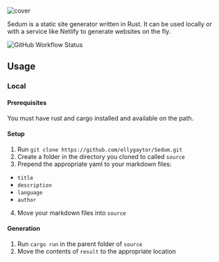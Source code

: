 ![cover](https://user-images.githubusercontent.com/33349740/135699024-5e643074-e58e-4b9a-bbaf-2ea1501b3ff6.png)

Sedum is a static site generator written in Rust. It can be used locally or with a service like Netlify to generate websites on the fly.

![GitHub Workflow Status](https://img.shields.io/github/workflow/status/ellygaytor/Sedum/Rust)

## Usage

### Local

#### Prerequisites
You must have rust and cargo installed and available on the path.

#### Setup
1. Run `git clone https://github.com/ellygaytor/Sedum.git`
2. Create a folder in the directory you cloned to called `source`
3. Prepend the appropriate yaml to your markdown files:
  - `title`
  - `description`
  - `language`
  - `author`
4. Move your markdown files into `source`

#### Generation
1. Run `cargo run` in the parent folder of `source`
2. Move the contents of `result` to the appropriate location
